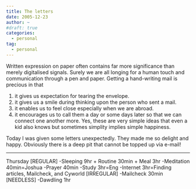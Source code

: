 ```yaml
---
title: The letters
date: 2005-12-23
author: ~
#draft: true
categories:
  - personal
tag:
  - personal
---
```




Written expression on paper often contains far more significance than merely digitalised signals. Surely we are all longing for a human touch and communication through a pen and paper.
Getting a hand-writing mail is precious in that
1. it gives us expectation for tearing the envelope.
2. it gives us a smile during thinking upon the person who sent a mail.
3. it enables us to feel close especially when we are abroad.
4. it encourages us to call them a day or some days later so that we can connect one another more.
Yes, these are very simple ideas that even a kid also knows but sometimes simplity implies simple happiness.

Today I was given some letters unexpectedly. They made me so delight and happy. Obviously there is a deep pit that cannot be topped up via e-mail!

-------
Thursday
[REGULAR]
-Sleeping 9hr + Routine 30min + Meal 3hr
-Meditation 40min=Joshua
-Prayer 40min
-Study 3hr=Eng
-Internet 3hr=Finding articles, Mailcheck, and Cyworld
[IRREGULAR]
-Mailcheck 30min
[NEEDLESS]
-Dawdling 1hr


 






